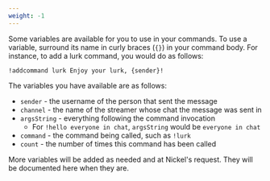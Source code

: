```yaml
---
weight: -1
---
```


Some variables are available for you to use in your commands. To use a variable, surround its name in curly braces (`{}`) in your command body. For instance, to add a lurk command, you would do as follows:

```
!addcommand lurk Enjoy your lurk, {sender}!
```

The variables you have available are as follows:

 - `sender` - the username of the person that sent the message
 - `channel` - the name of the streamer whose chat the message was sent in
 - `argsString` - everything following the command invocation
   - For `!hello everyone in chat`, `argsString` would be `everyone in chat`
 - `command` - the command being called, such as `!lurk`
 - `count` - the number of times this command has been called

More variables will be added as needed and at Nickel's request. They will be documented here when they are.
